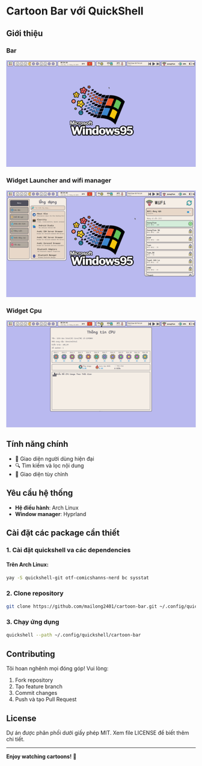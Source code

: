 # Cartoon Bar với QuickShell


## Giới thiệu

### Bar
![Bar](docs/images/bar.png)

### Widget Launcher and wifi manager
![Widget Launcher Wifi](docs/images/application-wifi.png)

### Widget Cpu
![Widget Cpu](docs/images/cpu.png)

## Tính năng chính

- 📱 Giao diện người dùng hiện đại
- 🔍 Tìm kiếm và lọc nội dung
- 🎨 Giao diện tùy chỉnh

## Yêu cầu hệ thống

- **Hệ điều hành**: Arch Linux
- **Window manager**: Hyprland


## Cài đặt các package cần thiết

### 1. Cài đặt quickshell va các dependencies

#### Trên Arch Linux:
```bash
yay -S quickshell-git otf-comicshanns-nerd bc sysstat
```



### 2. Clone repository
```bash
git clone https://github.com/mailong2401/cartoon-bar.git ~/.config/quickshell/cartoon-bar
```


### 3. Chạy ứng dụng
```bash
quickshell --path ~/.config/quickshell/cartoon-bar
```

## Contributing

Tôi hoan nghênh mọi đóng góp! Vui lòng:
1. Fork repository
2. Tạo feature branch
3. Commit changes
4. Push và tạo Pull Request

## License

Dự án được phân phối dưới giấy phép MIT. Xem file LICENSE để biết thêm chi tiết.

---
**Enjoy watching cartoons!** 🎉
